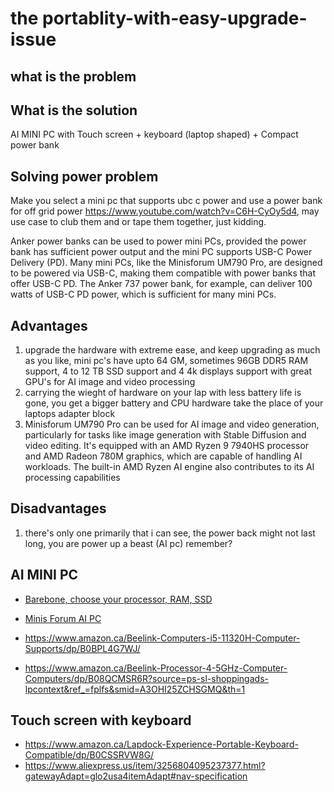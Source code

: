 # the portablity-with-easy-upgrade-issue

## what is the problem 


## What is the solution

 AI MINI PC with Touch screen + keyboard (laptop shaped) + Compact power bank



## Solving power problem 

Make you select a mini pc that supports ubc c power and use a power bank for off grid power https://www.youtube.com/watch?v=C6H-CyOy5d4, may use case to club them and or tape them together, just kidding.

Anker power banks can be used to power mini PCs, provided the power bank has sufficient power output and the mini PC supports USB-C Power Delivery (PD). Many mini PCs, like the Minisforum UM790 Pro, are designed to be powered via USB-C, making them compatible with power banks that offer USB-C PD. The Anker 737 power bank, for example, can deliver 100 watts of USB-C PD power, which is sufficient for many mini PCs. 

## Advantages

1. upgrade the hardware with extreme ease, and keep upgrading as much as you like, mini pc's have upto 64 GM, sometimes 96GB DDR5 RAM support, 4 to 12 TB SSD support and 4 4k displays support with great GPU's for AI image and video processing
2. carrying the wieght of hardware on your lap with less battery life is gone, you get a bigger battery and CPU hardware take the place of your laptops adapter block
3. Minisforum UM790 Pro can be used for AI image and video generation, particularly for tasks like image generation with Stable Diffusion and video editing. It's equipped with an AMD Ryzen 9 7940HS processor and AMD Radeon 780M graphics, which are capable of handling AI workloads. The built-in AMD Ryzen AI engine also contributes to its AI processing capabilities

## Disadvantages

1. there's only one primarily that i can see, the power back might not last long, you are power up a beast (AI pc) remember?

## AI MINI PC
- [Barebone, choose your processor, RAM, SSD](https://store.minisforum.com/en-ca/products/minisforum-ai-x1?variant=46484012761333&country=CA&currency=CAD&utm_medium=product_sync&utm_source=google&utm_content=sag_organic&utm_campaign=sag_organic&srsltid=AfmBOorBQvC1kklx2mVLR1WHbYoEZJ5itntOTQtba_u7zzPg1UHKdrCI0jU)
- [Minis Forum AI PC](https://store.minisforum.com/en-ca/products/minisforum-ai-x1?variant=46484012826869&country=CA&currency=CAD&utm_medium=product_sync&utm_source=google&utm_content=sag_organic&utm_campaign=sag_organic&srsltid=AfmBOorBQvC1kklx2mVLR1WHbYoEZJ5itntOTQtba_u7zzPg1UHKdrCI0jU)

- https://www.amazon.ca/Beelink-Computers-i5-11320H-Computer-Supports/dp/B0BPL4G7WJ/

- https://www.amazon.ca/Beelink-Processor-4-5GHz-Computer-Computers/dp/B08QCMSR6R?source=ps-sl-shoppingads-lpcontext&ref_=fplfs&smid=A3OHI25ZCHSGMQ&th=1

## Touch screen with keyboard

- https://www.amazon.ca/Lapdock-Experience-Portable-Keyboard-Compatible/dp/B0CSSRVW8G/
- https://www.aliexpress.us/item/3256804095237377.html?gatewayAdapt=glo2usa4itemAdapt#nav-specification
